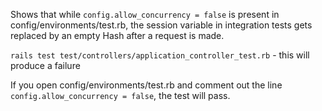 Shows that while `config.allow_concurrency = false` is present in config/environments/test.rb, the session variable in integration tests gets replaced by an empty Hash after a request is made.

`rails test test/controllers/application_controller_test.rb` - this will produce a failure

If you open config/environments/test.rb and comment out the line `config.allow_concurrency = false`, the test will pass.
